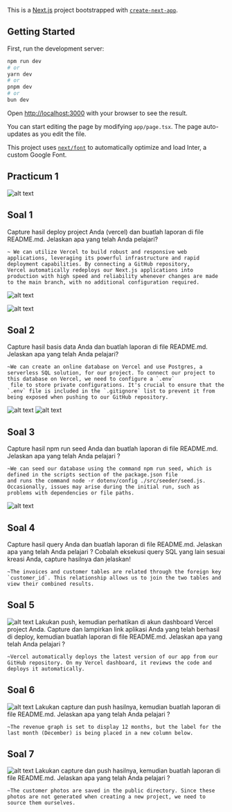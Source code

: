 This is a [Next.js](https://nextjs.org/) project bootstrapped with [`create-next-app`](https://github.com/vercel/next.js/tree/canary/packages/create-next-app).

## Getting Started

First, run the development server:

```bash
npm run dev
# or
yarn dev
# or
pnpm dev
# or
bun dev
```

Open [http://localhost:3000](http://localhost:3000) with your browser to see the result.

You can start editing the page by modifying `app/page.tsx`. The page auto-updates as you edit the file.

This project uses [`next/font`](https://nextjs.org/docs/basic-features/font-optimization) to automatically optimize and load Inter, a custom Google Font.

## Practicum 1
![alt text](image.png)

## Soal 1
Capture hasil deploy project Anda (vercel) dan buatlah laporan di file README.md. Jelaskan apa yang telah Anda pelajari? 

    ~ We can utilize Vercel to build robust and responsive web applications, leveraging its powerful infrastructure and rapid deployment capabilities. By connecting a GitHub repository, 
    Vercel automatically redeploys our Next.js applications into production with high speed and reliability whenever changes are made to the main branch, with no additional configuration required.

![alt text](image-1.png)

![alt text](image-2.png)

## Soal 2
Capture hasil basis data Anda dan buatlah laporan di file README.md. Jelaskan apa yang telah Anda pelajari?

    ~We can create an online database on Vercel and use Postgres, a serverless SQL solution, for our project. To connect our project to this database on Vercel, we need to configure a `.env`
     file to store private configurations. It's crucial to ensure that the `.env` file is included in the `.gitignore` list to prevent it from being exposed when pushing to our GitHub repository.


![alt text](image-3.png)
![alt text](image-4.png)

## Soal 3
Capture hasil npm run seed Anda dan buatlah laporan di file README.md. Jelaskan apa yang telah Anda pelajari ?

    ~We can seed our database using the command npm run seed, which is defined in the scripts section of the package.json file 
    and runs the command node -r dotenv/config ./src/seeder/seed.js. Occasionally, issues may arise during the initial run, such as problems with dependencies or file paths.

![alt text](image-5.png)

## Soal 4
Capture hasil query Anda dan buatlah laporan di file README.md. Jelaskan apa yang telah Anda pelajari ? Cobalah eksekusi query SQL yang lain sesuai kreasi Anda, capture hasilnya dan jelaskan!

    ~The invoices and customer tables are related through the foreign key `customer_id`. This relationship allows us to join the two tables and view their combined results.



## Soal 5
![alt text](image-6.png)
Lakukan push, kemudian perhatikan di akun dashboard Vercel project Anda. Capture dan lampirkan link aplikasi Anda yang telah berhasil di deploy, kemudian buatlah laporan di file README.md. Jelaskan apa yang telah Anda pelajari ?

    ~Vercel automatically deploys the latest version of our app from our GitHub repository. On my Vercel dashboard, it reviews the code and deploys it automatically.


## Soal 6
![alt text](image-7.png)
Lakukan capture dan push hasilnya, kemudian buatlah laporan di file README.md. Jelaskan apa yang telah Anda pelajari ?

    ~The revenue graph is set to display 12 months, but the label for the last month (December) is being placed in a new column below. 


## Soal 7
![alt text](image-8.png)
Lakukan capture dan push hasilnya, kemudian buatlah laporan di file README.md. Jelaskan apa yang telah Anda pelajari ?

    ~The customer photos are saved in the public directory. Since these photos are not generated when creating a new project, we need to source them ourselves.

